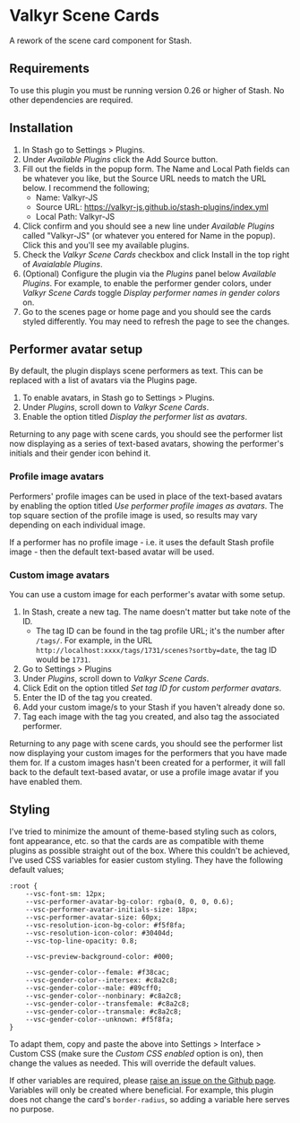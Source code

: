 # Valkyr Scene Cards

A rework of the scene card component for Stash.

## Requirements

To use this plugin you must be running version 0.26 or higher of Stash. No other dependencies are required.

## Installation

1. In Stash go to Settings > Plugins.
2. Under _Available Plugins_ click the Add Source button.
3. Fill out the fields in the popup form. The Name and Local Path fields can be whatever you like, but the Source URL needs to match the URL below. I recommend the following;
   - Name: Valkyr-JS
   - Source URL: https://valkyr-js.github.io/stash-plugins/index.yml
   - Local Path: Valkyr-JS
4. Click confirm and you should see a new line under _Available Plugins_ called "Valkyr-JS" (or whatever you entered for Name in the popup). Click this and you'll see my available plugins.
5. Check the _Valkyr Scene Cards_ checkbox and click Install in the top right of _Avaialable Plugins_.
6. (Optional) Configure the plugin via the _Plugins_ panel below _Available Plugins_. For example, to enable the performer gender colors, under _Valkyr Scene Cards_ toggle _Display performer names in gender colors_ on.
7. Go to the scenes page or home page and you should see the cards styled differently. You may need to refresh the page to see the changes.

## Performer avatar setup

By default, the plugin displays scene performers as text. This can be replaced with a list of avatars via the Plugins page.

1. To enable avatars, in Stash go to Settings > Plugins.
2. Under _Plugins_, scroll down to _Valkyr Scene Cards_.
3. Enable the option titled _Display the performer list as avatars_.

Returning to any page with scene cards, you should see the performer list now displaying as a series of text-based avatars, showing the performer's initials and their gender icon behind it.

### Profile image avatars

Performers' profile images can be used in place of the text-based avatars by enabling the option titled _Use performer profile images as avatars_. The top square section of the profile image is used, so results may vary depending on each individual image.

If a performer has no profile image - i.e. it uses the default Stash profile image - then the default text-based avatar will be used.

### Custom image avatars

You can use a custom image for each performer's avatar with some setup.

1. In Stash, create a new tag. The name doesn't matter but take note of the ID.
   - The tag ID can be found in the tag profile URL; it's the number after `/tags/`. For example, in the URL `http://localhost:xxxx/tags/1731/scenes?sortby=date`, the tag ID would be `1731`.
2. Go to Settings > Plugins
3. Under _Plugins_, scroll down to _Valkyr Scene Cards_.
4. Click Edit on the option titled _Set tag ID for custom performer avatars_.
5. Enter the ID of the tag you created.
6. Add your custom image/s to your Stash if you haven't already done so.
7. Tag each image with the tag you created, and also tag the associated performer.

Returning to any page with scene cards, you should see the performer list now displaying your custom images for the performers that you have made them for. If a custom images hasn't been created for a performer, it will fall back to the default text-based avatar, or use a profile image avatar if you have enabled them.

## Styling

I've tried to minimize the amount of theme-based styling such as colors, font appearance, etc. so that the cards are as compatible with theme plugins as possible straight out of the box. Where this couldn't be achieved, I've used CSS variables for easier custom styling. They have the following default values;

```
:root {
    --vsc-font-sm: 12px;
    --vsc-performer-avatar-bg-color: rgba(0, 0, 0, 0.6);
    --vsc-performer-avatar-initials-size: 18px;
    --vsc-performer-avatar-size: 60px;
    --vsc-resolution-icon-bg-color: #f5f8fa;
    --vsc-resolution-icon-color: #30404d;
    --vsc-top-line-opacity: 0.8;

    --vsc-preview-background-color: #000;

    --vsc-gender-color--female: #f38cac;
    --vsc-gender-color--intersex: #c8a2c8;
    --vsc-gender-color--male: #89cff0;
    --vsc-gender-color--nonbinary: #c8a2c8;
    --vsc-gender-color--transfemale: #c8a2c8;
    --vsc-gender-color--transmale: #c8a2c8;
    --vsc-gender-color--unknown: #f5f8fa;
}
```

To adapt them, copy and paste the above into Settings > Interface > Custom CSS (make sure the _Custom CSS enabled_ option is on), then change the values as needed. This will override the default values.

If other variables are required, please [raise an issue on the Github page](https://github.com/Valkyr-JS/ValkyrSceneCards/issues). Variables will only be created where beneficial. For example, this plugin does not change the card's `border-radius`, so adding a variable here serves no purpose.
